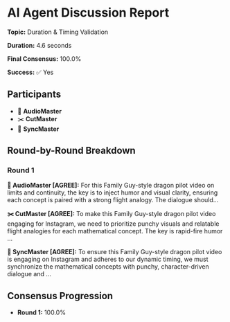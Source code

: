 # AI Agent Discussion Report

**Topic:** Duration & Timing Validation

**Duration:** 4.6 seconds

**Final Consensus:** 100.0%

**Success:** ✅ Yes

## Participants

- 🎵 **AudioMaster**
- ✂️ **CutMaster**
- 🎯 **SyncMaster**

## Round-by-Round Breakdown

### Round 1

**🎵 AudioMaster [AGREE]:** For this Family Guy-style dragon pilot video on limits and continuity, the key is to inject humor and visual clarity, ensuring each concept is paired with a strong flight analogy.  The dialogue should...

**✂️ CutMaster [AGREE]:** To make this Family Guy-style dragon pilot video engaging for Instagram, we need to prioritize punchy visuals and relatable flight analogies for each mathematical concept. The key is rapid-fire humor ...

**🎯 SyncMaster [AGREE]:** To ensure this Family Guy-style dragon pilot video is engaging on Instagram and adheres to our dynamic timing, we must synchronize the mathematical concepts with punchy, character-driven dialogue and ...

## Consensus Progression

- **Round 1:** 100.0%
